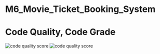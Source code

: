 # M6_Movie_Ticket_Booking_System


 # Code Quality, Code Grade
![code quality score](https://api.codiga.io/project/31860/score/svg)   ![code quality score](https://api.codiga.io/project/31860/status/svg)

